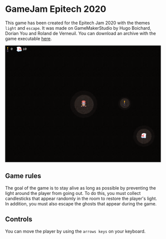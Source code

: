 # GameJam Epitech 2020

This game has been created for the Epitech Jam 2020 with the themes `light` and `escape`. It was made on GameMakerStudio by Hugo Boichard, Dorian You and Roland de Verneuil.
You can download an archive with the game executable [here](https://drive.google.com/file/d/1eVCw-0gtgzNISP_FI9HkJjfPZHTJSpS1/view?usp=sharing).

![gameplay](doc/gameplay.png)

## Game rules

The goal of the game is to stay alive as long as possible by preventing the light around the player from going out. To do this, you must collect candlesticks that appear randomly in the room to restore the player's light. In addition, you must also escape the ghosts that appear during the game.

## Controls

You can move the player by using the `arrows keys` on your keyboard.
